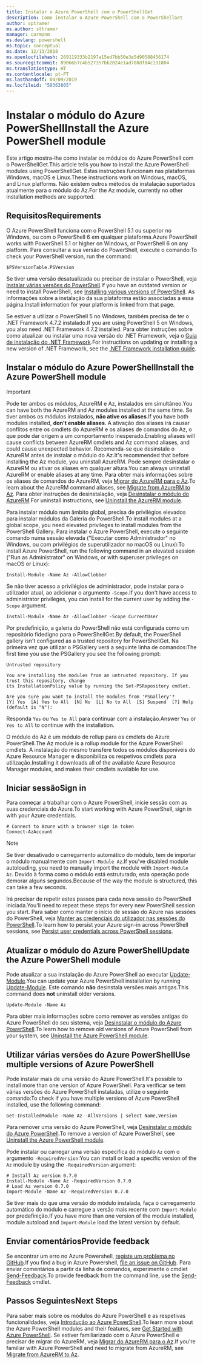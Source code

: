 ```yaml
---
title: Instalar o Azure PowerShell com o PowerShellGet
description: Como instalar o Azure PowerShell com o PowerShellGet
author: sptramer
ms.author: sttramer
manager: carmonm
ms.devlang: powershell
ms.topic: conceptual
ms.date: 12/13/2018
ms.openlocfilehash: 269119333b2197a15ed7bb50e3e5d90588456174
ms.sourcegitcommit: 89066b7c4b527357bb2024e1ad708df84c131804
ms.translationtype: HT
ms.contentlocale: pt-PT
ms.lasthandoff: 04/09/2019
ms.locfileid: "59363805"
---
```

# <a name="install-the-azure-powershell-module"></a><span data-ttu-id="b8f8c-103">Instalar o módulo do Azure PowerShell</span><span class="sxs-lookup"><span data-stu-id="b8f8c-103">Install the Azure PowerShell module</span></span>

<span data-ttu-id="b8f8c-104">Este artigo mostra-lhe como instalar os módulos do Azure PowerShell com o PowerShellGet.</span><span class="sxs-lookup"><span data-stu-id="b8f8c-104">This article tells you how to install the Azure PowerShell modules using PowerShellGet.</span></span> <span data-ttu-id="b8f8c-105">Estas instruções funcionam nas plataformas Windows, macOS e Linux.</span><span class="sxs-lookup"><span data-stu-id="b8f8c-105">These instructions work on Windows, macOS, and Linux platforms.</span></span> <span data-ttu-id="b8f8c-106">Não existem outros métodos de instalação suportados atualmente para o módulo do Az.</span><span class="sxs-lookup"><span data-stu-id="b8f8c-106">For the Az module, currently no other installation methods are supported.</span></span>

## <a name="requirements"></a><span data-ttu-id="b8f8c-107">Requisitos</span><span class="sxs-lookup"><span data-stu-id="b8f8c-107">Requirements</span></span>

<span data-ttu-id="b8f8c-108">O Azure PowerShell funciona com o PowerShell 5.1 ou superior no Windows, ou com o PowerShell 6 em qualquer plataforma.</span><span class="sxs-lookup"><span data-stu-id="b8f8c-108">Azure PowerShell works with PowerShell 5.1 or higher on Windows, or PowerShell 6 on any platform.</span></span>
<span data-ttu-id="b8f8c-109">Para consultar a sua versão do PowerShell, execute o comando:</span><span class="sxs-lookup"><span data-stu-id="b8f8c-109">To check your PowerShell version, run the command:</span></span>

```powershell-interactive
$PSVersionTable.PSVersion
```

<span data-ttu-id="b8f8c-110">Se tiver uma versão desatualizada ou precisar de instalar o PowerShell, veja [Instalar várias versões do PowerShell](/powershell/scripting/setup/installing-powershell).</span><span class="sxs-lookup"><span data-stu-id="b8f8c-110">If you have an outdated version or need to install PowerShell, see [Installing various versions of PowerShell](/powershell/scripting/setup/installing-powershell).</span></span> <span data-ttu-id="b8f8c-111">As informações sobre a instalação da sua plataforma estão associadas a essa página.</span><span class="sxs-lookup"><span data-stu-id="b8f8c-111">Install information for your platform is linked from that page.</span></span>

<span data-ttu-id="b8f8c-112">Se estiver a utilizar o PowerShell 5 no Windows, também precisa de ter o .NET Framework 4.7.2 instalado.</span><span class="sxs-lookup"><span data-stu-id="b8f8c-112">If you are using PowerShell 5 on Windows, you also need .NET Framework 4.7.2 installed.</span></span> <span data-ttu-id="b8f8c-113">Para obter instruções sobre como atualizar ou instalar uma nova versão do .NET Framework, veja o [Guia de instalação do .NET Framework](/dotnet/framework/install).</span><span class="sxs-lookup"><span data-stu-id="b8f8c-113">For instructions on updating or installing a new version of .NET Framework, see the [.NET Framework installation guide](/dotnet/framework/install).</span></span>

## <a name="install-the-azure-powershell-module"></a><span data-ttu-id="b8f8c-114">Instalar o módulo do Azure PowerShell</span><span class="sxs-lookup"><span data-stu-id="b8f8c-114">Install the Azure PowerShell module</span></span>

> [!IMPORTANT]
>
> <span data-ttu-id="b8f8c-115">Pode ter ambos os módulos, AzureRM e Az, instalados em simultâneo.</span><span class="sxs-lookup"><span data-stu-id="b8f8c-115">You can have both the AzureRM and Az modules installed at the same time.</span></span> <span data-ttu-id="b8f8c-116">Se tiver ambos os módulos instalados, __não ative os aliases__.</span><span class="sxs-lookup"><span data-stu-id="b8f8c-116">If you have both modules installed, __don't enable aliases__.</span></span>
> <span data-ttu-id="b8f8c-117">A ativação dos aliases irá causar conflitos entre os cmdlets do AzureRM e os aliases de comandos do Az, o que pode dar origem a um comportamento inesperado.</span><span class="sxs-lookup"><span data-stu-id="b8f8c-117">Enabling aliases will cause conflicts between AzureRM cmdlets and Az command aliases, and could cause unexpected behavior.</span></span>
> <span data-ttu-id="b8f8c-118">Recomenda-se que desinstale o AzureRM antes de instalar o módulo do Az.</span><span class="sxs-lookup"><span data-stu-id="b8f8c-118">It's recommended that before installing the Az module, you uninstall AzureRM.</span></span> <span data-ttu-id="b8f8c-119">Pode sempre desinstalar o AzureRM ou ativar os aliases em qualquer altura.</span><span class="sxs-lookup"><span data-stu-id="b8f8c-119">You can always uninstall AzureRM or enable aliases at any time.</span></span> <span data-ttu-id="b8f8c-120">Para obter mais informações sobre os aliases de comandos do AzureRM, veja [Migrar do AzureRM para o Az](migrate-from-azurerm-to-az.md).</span><span class="sxs-lookup"><span data-stu-id="b8f8c-120">To learn about the AzureRM command aliases, see [Migrate from AzureRM to Az](migrate-from-azurerm-to-az.md).</span></span>
> <span data-ttu-id="b8f8c-121">Para obter instruções de desinstalação, veja [Desinstalar o módulo do AzureRM](uninstall-az-ps.md#uninstall-the-azurerm-module).</span><span class="sxs-lookup"><span data-stu-id="b8f8c-121">For uninstall instructions, see [Uninstall the AzureRM module](uninstall-az-ps.md#uninstall-the-azurerm-module).</span></span> 

<span data-ttu-id="b8f8c-122">Para instalar módulo num âmbito global, precisa de privilégios elevados para instalar módulos da Galeria do PowerShell.</span><span class="sxs-lookup"><span data-stu-id="b8f8c-122">To install modules at a global scope, you need elevated privileges to install modules from the PowerShell Gallery.</span></span> <span data-ttu-id="b8f8c-123">Para instalar o Azure PowerShell, execute o seguinte comando numa sessão elevada ("Executar como Administrador" no Windows, ou com privilégios de superutilizador no macOS ou Linux):</span><span class="sxs-lookup"><span data-stu-id="b8f8c-123">To install Azure PowerShell, run the following command in an elevated session ("Run as Administrator" on Windows, or with superuser privileges on macOS or Linux):</span></span>

```powershell-interactive
Install-Module -Name Az -AllowClobber
```

<span data-ttu-id="b8f8c-124">Se não tiver acesso a privilégios de administrador, pode instalar para o utilizador atual, ao adicionar o argumento `-Scope`.</span><span class="sxs-lookup"><span data-stu-id="b8f8c-124">If you don't have access to administrator privileges, you can install for the current user by adding the `-Scope` argument.</span></span>

```powershell-interactive
Install-Module -Name Az -AllowClobber -Scope CurrentUser
```

<span data-ttu-id="b8f8c-125">Por predefinição, a galeria do PowerShell não está configurada como um repositório fidedigno para o PowerShellGet.</span><span class="sxs-lookup"><span data-stu-id="b8f8c-125">By default, the PowerShell gallery isn't configured as a trusted repository for PowerShellGet.</span></span> <span data-ttu-id="b8f8c-126">Na primeira vez que utilizar o PSGallery verá a seguinte linha de comandos:</span><span class="sxs-lookup"><span data-stu-id="b8f8c-126">The first time you use the PSGallery you see the following prompt:</span></span>

```output
Untrusted repository

You are installing the modules from an untrusted repository. If you trust this repository, change
its InstallationPolicy value by running the Set-PSRepository cmdlet.

Are you sure you want to install the modules from 'PSGallery'?
[Y] Yes  [A] Yes to All  [N] No  [L] No to All  [S] Suspend  [?] Help (default is "N"):
```

<span data-ttu-id="b8f8c-127">Responda `Yes` ou `Yes to All` para continuar com a instalação.</span><span class="sxs-lookup"><span data-stu-id="b8f8c-127">Answer `Yes` or `Yes to All` to continue with the installation.</span></span>

<span data-ttu-id="b8f8c-128">O módulo do Az é um módulo de rollup para os cmdlets do Azure PowerShell.</span><span class="sxs-lookup"><span data-stu-id="b8f8c-128">The Az module is a rollup module for the Azure PowerShell cmdlets.</span></span> <span data-ttu-id="b8f8c-129">A instalação do mesmo transfere todos os módulos disponíveis do Azure Resource Manager e disponibiliza os respetivos cmdlets para utilização.</span><span class="sxs-lookup"><span data-stu-id="b8f8c-129">Installing it downloads all of the available Azure Resource Manager modules, and makes their cmdlets available for use.</span></span>

## <a name="sign-in"></a><span data-ttu-id="b8f8c-130">Iniciar sessão</span><span class="sxs-lookup"><span data-stu-id="b8f8c-130">Sign in</span></span>

<span data-ttu-id="b8f8c-131">Para começar a trabalhar com o Azure PowerShell, inicie sessão com as suas credenciais do Azure.</span><span class="sxs-lookup"><span data-stu-id="b8f8c-131">To start working with Azure PowerShell, sign in with your Azure credentials.</span></span>

```powershell-interactive
# Connect to Azure with a browser sign in token
Connect-AzAccount
```

> [!NOTE]
>
> <span data-ttu-id="b8f8c-132">Se tiver desativado o carregamento automático do módulo, tem de importar o módulo manualmente com `Import-Module Az`.</span><span class="sxs-lookup"><span data-stu-id="b8f8c-132">If you've disabled module autoloading, you need to manually import the module with `Import-Module Az`.</span></span> <span data-ttu-id="b8f8c-133">Devido à forma como o módulo está estruturado, esta operação pode demorar alguns segundos.</span><span class="sxs-lookup"><span data-stu-id="b8f8c-133">Because of the way the module is structured, this can take a few seconds.</span></span>

<span data-ttu-id="b8f8c-134">Irá precisar de repetir estes passos para cada nova sessão do PowerShell iniciada.</span><span class="sxs-lookup"><span data-stu-id="b8f8c-134">You'll need to repeat these steps for every new PowerShell session you start.</span></span> <span data-ttu-id="b8f8c-135">Para saber como manter o início de sessão do Azure nas sessões do PowerShell, veja [Manter as credenciais do utilizador nas sessões do PowerShell](context-persistence.md).</span><span class="sxs-lookup"><span data-stu-id="b8f8c-135">To learn how to persist your Azure sign-in across PowerShell sessions, see [Persist user credentials across PowerShell sessions](context-persistence.md).</span></span>

## <a name="update-the-azure-powershell-module"></a><span data-ttu-id="b8f8c-136">Atualizar o módulo do Azure PowerShell</span><span class="sxs-lookup"><span data-stu-id="b8f8c-136">Update the Azure PowerShell module</span></span>

<span data-ttu-id="b8f8c-137">Pode atualizar a sua instalação do Azure PowerShell ao executar [Update-Module](/powershell/module/powershellget/update-module).</span><span class="sxs-lookup"><span data-stu-id="b8f8c-137">You can update your Azure PowerShell installation by running [Update-Module](/powershell/module/powershellget/update-module).</span></span> <span data-ttu-id="b8f8c-138">Este comando __não__ desinstala versões mais antigas.</span><span class="sxs-lookup"><span data-stu-id="b8f8c-138">This command does __not__ uninstall older versions.</span></span>

```powershell-interactive
Update-Module -Name Az
```

<span data-ttu-id="b8f8c-139">Para obter mais informações sobre como remover as versões antigas do Azure PowerShell do seu sistema, veja [Desinstalar o módulo do Azure PowerShell](uninstall-az-ps.md).</span><span class="sxs-lookup"><span data-stu-id="b8f8c-139">To learn how to remove old versions of Azure PowerShell from your system, see [Uninstall the Azure PowerShell module](uninstall-az-ps.md).</span></span>

## <a name="use-multiple-versions-of-azure-powershell"></a><span data-ttu-id="b8f8c-140">Utilizar várias versões do Azure PowerShell</span><span class="sxs-lookup"><span data-stu-id="b8f8c-140">Use multiple versions of Azure PowerShell</span></span>

<span data-ttu-id="b8f8c-141">Pode instalar mais de uma versão do Azure PowerShell.</span><span class="sxs-lookup"><span data-stu-id="b8f8c-141">It's possible to install more than one version of Azure PowerShell.</span></span> <span data-ttu-id="b8f8c-142">Para verificar se tem várias versões do Azure PowerShell instaladas, utilize o seguinte comando:</span><span class="sxs-lookup"><span data-stu-id="b8f8c-142">To check if you have multiple versions of Azure PowerShell installed, use the following command:</span></span>

```powershell-interactive
Get-InstalledModule -Name Az -AllVersions | select Name,Version
```

<span data-ttu-id="b8f8c-143">Para remover uma versão do Azure PowerShell, veja [Desinstalar o módulo do Azure PowerShell](uninstall-az-ps.md).</span><span class="sxs-lookup"><span data-stu-id="b8f8c-143">To remove a version of Azure PowerShell, see [Uninstall the Azure PowerShell module](uninstall-az-ps.md).</span></span>

<span data-ttu-id="b8f8c-144">Pode instalar ou carregar uma versão específica do módulo `Az` com o argumento `-RequiredVersion`:</span><span class="sxs-lookup"><span data-stu-id="b8f8c-144">You can install or load a specific version of the `Az` module by using the `-RequiredVersion` argument:</span></span>

```powershell-interactive
# Install Az version 0.7.0
Install-Module -Name Az -RequiredVersion 0.7.0 
# Load Az version 0.7.0
Import-Module -Name Az -RequiredVersion 0.7.0
```

<span data-ttu-id="b8f8c-145">Se tiver mais do que uma versão do módulo instalada, faça o carregamento automático do módulo e carregue a versão mais recente com `Import-Module` por predefinição.</span><span class="sxs-lookup"><span data-stu-id="b8f8c-145">If you have more than one version of the module installed, module autoload and `Import-Module` load the latest version by default.</span></span>

## <a name="provide-feedback"></a><span data-ttu-id="b8f8c-146">Enviar comentários</span><span class="sxs-lookup"><span data-stu-id="b8f8c-146">Provide feedback</span></span>

<span data-ttu-id="b8f8c-147">Se encontrar um erro no Azure Powershell, [registe um problema no GitHub](https://github.com/Azure/azure-powershell/issues).</span><span class="sxs-lookup"><span data-stu-id="b8f8c-147">If you find a bug in Azure Powershell, [file an issue on GitHub](https://github.com/Azure/azure-powershell/issues).</span></span>
<span data-ttu-id="b8f8c-148">Para enviar comentários a partir da linha de comandos, experimente o cmdlet [Send-Feedback](/powershell/module/az.accounts/send-feedback).</span><span class="sxs-lookup"><span data-stu-id="b8f8c-148">To provide feedback from the command line, use the [Send-Feedback](/powershell/module/az.accounts/send-feedback) cmdlet.</span></span>

## <a name="next-steps"></a><span data-ttu-id="b8f8c-149">Passos Seguintes</span><span class="sxs-lookup"><span data-stu-id="b8f8c-149">Next Steps</span></span>

<span data-ttu-id="b8f8c-150">Para saber mais sobre os módulos do Azure PowerShell e as respetivas funcionalidades, veja [Introdução ao Azure PowerShell](get-started-azureps.md).</span><span class="sxs-lookup"><span data-stu-id="b8f8c-150">To learn more about the Azure PowerShell modules and their features, see [Get Started with Azure PowerShell](get-started-azureps.md).</span></span>
<span data-ttu-id="b8f8c-151">Se estiver familiarizado com o Azure PowerShell e precisar de migrar do AzureRM, veja [Migrar do AzureRM para o Az](migrate-from-azurerm-to-az.md).</span><span class="sxs-lookup"><span data-stu-id="b8f8c-151">If you're familiar with Azure PowerShell and need to migrate from AzureRM, see [Migrate from AzureRM to Az](migrate-from-azurerm-to-az.md).</span></span>
